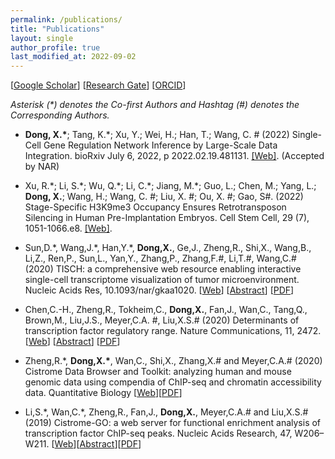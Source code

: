 ```yaml
---
permalink: /publications/
title: "Publications"
layout: single
author_profile: true
last_modified_at: 2022-09-02
---
```


[[Google Scholar](https://scholar.google.com/citations?hl=en&user=gzrxBacAAAAJ)] [[Research Gate](https://www.researchgate.net/profile/Xin_Dong47)] [[ORCID](https://orcid.org/0000-0002-7112-0224)]

*Asterisk (\*) denotes the Co-first Authors and Hashtag (#) denotes the Corresponding Authors.*

<!-- - title [[Web]()] [[Abstract](https://pubmed.ncbi.nlm.nih.gov/)] [[PDF](/assets/pdf/papers)] -->

- **Dong, X.\***; Tang, K.\*; Xu, Y.; Wei, H.; Han, T.; Wang, C. # (2022) Single-Cell Gene Regulation Network Inference by Large-Scale Data Integration. bioRxiv July 6, 2022, p 2022.02.19.481131. [[Web]](https://doi.org/10.1101/2022.02.19.481131). (Accepted by NAR)

- Xu, R.\*; Li, S.\*; Wu, Q.\*; Li, C.\*; Jiang, M.\*; Guo, L.; Chen, M.; Yang, L.; **Dong, X.**; Wang, H.; Wang, C. #; Liu, X. #; Ou, X. #; Gao, S#. (2022) Stage-Specific H3K9me3 Occupancy Ensures Retrotransposon Silencing in Human Pre-Implantation Embryos. Cell Stem Cell, 29 (7), 1051-1066.e8. [[Web]](https://doi.org/10.1016/j.stem.2022.06.001).

- Sun,D.\*, Wang,J.\*, Han,Y.\*, **Dong,X.**, Ge,J., Zheng,R., Shi,X., Wang,B., Li,Z., Ren,P., Sun,L., Yan,Y., Zhang,P., Zhang,F.#, Li,T.#, Wang,C.# (2020) TISCH: a comprehensive web resource enabling interactive single-cell transcriptome visualization of tumor microenvironment. Nucleic Acids Res, 10.1093/nar/gkaa1020. [[Web](https://academic.oup.com/nar/advance-article/doi/10.1093/nar/gkaa1020/5976978)] [[Abstract](https://pubmed.ncbi.nlm.nih.gov/33179754/)] [[PDF](/assets/pdf/papers/Sun%20et%20al_TISCH.pdf)]

- Chen,C.-H., Zheng,R., Tokheim,C., **Dong,X.**, Fan,J., Wan,C., Tang,Q., Brown,M., Liu,J.S., Meyer,C.A. #, Liu,X.S.# (2020) Determinants of transcription factor regulatory range. Nature Communications, 11, 2472. [[Web](https://www.nature.com/articles/s41467-020-16106-x)] [[Abstract](https://pubmed.ncbi.nlm.nih.gov/32424124/)] [[PDF](/assets/pdf/papers/Chen%20et%20al_2020_Determinants%20of%20transcription%20factor%20regulatory%20range.pdf)]

- Zheng,R.\*, **Dong,X.\***, Wan,C., Shi,X., Zhang,X.# and Meyer,C.A.# (2020) Cistrome Data Browser and Toolkit: analyzing human and mouse genomic data using compendia of ChIP-seq and chromatin accessibility data. Quantitative Biology [[Web](https://link.springer.com/article/10.1007/s40484-020-0204-7)][[PDF](/assets/pdf/papers/Zheng%20et%20al_2020_Cistrome%20Data%20Browser%20and%20Toolkit.pdf)]

- Li,S.\*, Wan,C.\*, Zheng,R., Fan,J., **Dong,X.**, Meyer,C.A.# and Liu,X.S.# (2019) Cistrome-GO: a web server for functional enrichment analysis of transcription factor ChIP-seq peaks. Nucleic Acids Research, 47, W206–W211. [[Web](https://academic.oup.com/nar/article/47/W1/W206/5485528)][[Abstract](https://pubmed.ncbi.nlm.nih.gov/31053864/)][[PDF](/assets/pdf/papers/Li%20et%20al_2019_Cistrome-GO.pdf)]